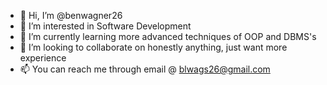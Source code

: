 - 👋 Hi, I’m @benwagner26
- 👀 I’m interested in Software Development
- 🌱 I’m currently learning more advanced techniques of OOP and DBMS's
- 💞️ I’m looking to collaborate on honestly anything, just want more experience
- 📫 You can reach me through email @ blwags26@gmail.com

<!---
benwagner26/benwagner26 is a ✨ special ✨ repository because its `README.md` (this file) appears on your GitHub profile.
You can click the Preview link to take a look at your changes.
--->
